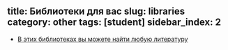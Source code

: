 title: Библиотеки для вас
slug: libraries
category: other
tags: [student]
sidebar_index: 2
---

- [В этих библиотеках вы можете найти любую литературу](/library/)
